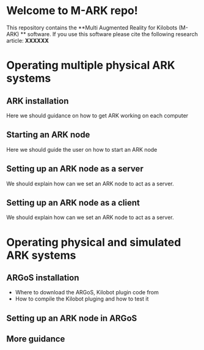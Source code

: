 # Welcome to M-ARK repo!

This repository contains the **Multi Augmented Reality for Kilobots (M-ARK) ** software. If you use this software please cite the following research article:
**XXXXXX** 

# Operating multiple physical ARK systems

## ARK installation
Here we should guidance on how to get ARK working on each computer

## Starting an ARK node
Here we should guide the user on how to start an ARK node

## Setting up an ARK node as a server

We should explain how can we set an ARK node to act as a server.

## Setting up an ARK node as a client

We should explain how can we set an ARK node to act as a server.

# Operating physical and simulated ARK systems

## ARGoS installation
- Where to download the ARGoS, Kilobot plugin code from
- How to compile the Kilobot pluging and how to test it

## Setting up an ARK node in ARGoS

## More guidance
